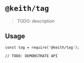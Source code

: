 # `@keith/tag`

> TODO: description

## Usage

```
const tag = require('@keith/tag');

// TODO: DEMONSTRATE API
```
